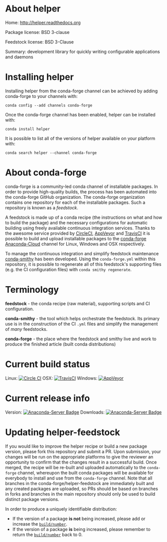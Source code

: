 About helper
============

Home: http://helper.readthedocs.org

Package license: BSD 3-clause

Feedstock license: BSD 3-Clause

Summary: development library for quickly writing configurable applications and daemons



Installing helper
=================

Installing helper from the conda-forge channel can be achieved by adding conda-forge to your channels with:

```
conda config --add channels conda-forge
```

Once the conda-forge channel has been enabled, helper can be installed with:

```
conda install helper
```

It is possible to list all of the versions of helper available on your platform with:

```
conda search helper --channel conda-forge
```


About conda-forge
=================

conda-forge is a community-led conda channel of installable packages.
In order to provide high-quality builds, the process has been automated into the
conda-forge GitHub organization. The conda-forge organization contains one repository
for each of the installable packages. Such a repository is known as a *feedstock*.

A feedstock is made up of a conda recipe (the instructions on what and how to build
the package) and the necessary configurations for automatic building using freely
available continuous integration services. Thanks to the awesome service provided by
[CircleCI](https://circleci.com/), [AppVeyor](http://www.appveyor.com/)
and [TravisCI](https://travis-ci.org/) it is possible to build and upload installable
packages to the [conda-forge](https://anaconda.org/conda-forge)
[Anaconda-Cloud](http://docs.anaconda.org/) channel for Linux, Windows and OSX respectively.

To manage the continuous integration and simplify feedstock maintenance
[conda-smithy](http://github.com/conda-forge/conda-smithy) has been developed.
Using the ``conda-forge.yml`` within this repository, it is possible to regenerate all of
this feedstock's supporting files (e.g. the CI configuration files) with ``conda smithy regenerate``.


Terminology
===========

**feedstock** - the conda recipe (raw material), supporting scripts and CI configuration.

**conda-smithy** - the tool which helps orchestrate the feedstock.
                   Its primary use is in the construction of the CI ``.yml`` files
                   and simplify the management of *many* feedstocks.

**conda-forge** - the place where the feedstock and smithy live and work to
                  produce the finished article (built conda distributions)

Current build status
====================

Linux: [![Circle CI](https://circleci.com/gh/conda-forge/helper-feedstock.svg?style=shield)](https://circleci.com/gh/conda-forge/helper-feedstock)
OSX: [![TravisCI](https://travis-ci.org/conda-forge/helper-feedstock.svg?branch=master)](https://travis-ci.org/conda-forge/helper-feedstock)
Windows: [![AppVeyor](https://ci.appveyor.com/api/projects/status/github/conda-forge/helper-feedstock?svg=True)](https://ci.appveyor.com/project/conda-forge/helper-feedstock/branch/master)

Current release info
====================
Version: [![Anaconda-Server Badge](https://anaconda.org/conda-forge/helper/badges/version.svg)](https://anaconda.org/conda-forge/helper)
Downloads: [![Anaconda-Server Badge](https://anaconda.org/conda-forge/helper/badges/downloads.svg)](https://anaconda.org/conda-forge/helper)


Updating helper-feedstock
=========================

If you would like to improve the helper recipe or build a new
package version, please fork this repository and submit a PR. Upon submission,
your changes will be run on the appropriate platforms to give the reviewer an
opportunity to confirm that the changes result in a successful build. Once
merged, the recipe will be re-built and uploaded automatically to the
`conda-forge` channel, whereupon the built conda packages will be available for
everybody to install and use from the `conda-forge` channel.
Note that all branches in the conda-forge/helper-feedstock are
immediately built and any created packages are uploaded, so PRs should be based
on branches in forks and branches in the main repository should only be used to
build distinct package versions.

In order to produce a uniquely identifiable distribution:
 * If the version of a package **is not** being increased, please add or increase
   the [``build/number``](http://conda.pydata.org/docs/building/meta-yaml.html#build-number-and-string).
 * If the version of a package **is** being increased, please remember to return
   the [``build/number``](http://conda.pydata.org/docs/building/meta-yaml.html#build-number-and-string)
   back to 0.
